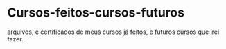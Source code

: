 # Cursos-feitos-cursos-futuros
arquivos, e certificados de meus cursos já feitos, e futuros cursos que irei fazer.
